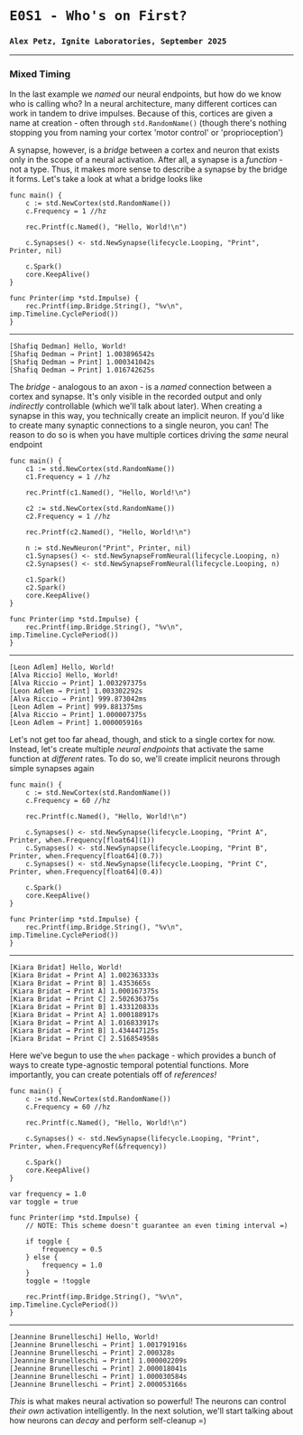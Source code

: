 # `E0S1 - Who's on First?`
### `Alex Petz, Ignite Laboratories, September 2025`

---

### Mixed Timing

In the last example we _named_ our neural endpoints, but how do we know who is calling who?  In a neural
architecture, many different cortices can work in tandem to drive impulses.  Because of this, cortices
are given a name at creation - often through `std.RandomName()` (though there's nothing stopping you from
naming your cortex 'motor control' or 'proprioception')

A synapse, however, is a _bridge_ between a cortex and neuron that exists only in the scope of a neural activation.
After all, a synapse is a _function_ - not a type. Thus, it makes more sense to describe a synapse by the bridge it 
forms.  Let's take a look at what a bridge looks like

    func main() {
        c := std.NewCortex(std.RandomName())
        c.Frequency = 1 //hz
    
        rec.Printf(c.Named(), "Hello, World!\n")
    
        c.Synapses() <- std.NewSynapse(lifecycle.Looping, "Print", Printer, nil)
    
        c.Spark()
        core.KeepAlive()
    }
    
    func Printer(imp *std.Impulse) {
        rec.Printf(imp.Bridge.String(), "%v\n", imp.Timeline.CyclePeriod())
    }
---
    [Shafiq Dedman] Hello, World!
    [Shafiq Dedman ⇝ Print] 1.003896542s
    [Shafiq Dedman ⇝ Print] 1.000341042s
    [Shafiq Dedman ⇝ Print] 1.016742625s

The _bridge_ - analogous to an axon - is a _named_ connection between a cortex and synapse.  It's only visible in
the recorded output and only _indirectly_ controllable (which we'll talk about later).  When creating a synapse 
in this way, you technically create an implicit neuron.  If you'd like to create many synaptic connections to a single 
neuron, you can!  The reason to do so is when you have multiple cortices driving the _same_ neural endpoint

    func main() {
        c1 := std.NewCortex(std.RandomName())
        c1.Frequency = 1 //hz
    
        rec.Printf(c1.Named(), "Hello, World!\n")
    
        c2 := std.NewCortex(std.RandomName())
        c2.Frequency = 1 //hz
    
        rec.Printf(c2.Named(), "Hello, World!\n")
    
        n := std.NewNeuron("Print", Printer, nil)
        c1.Synapses() <- std.NewSynapseFromNeural(lifecycle.Looping, n)
        c2.Synapses() <- std.NewSynapseFromNeural(lifecycle.Looping, n)
    
        c1.Spark()
        c2.Spark()
        core.KeepAlive()
    }
    
    func Printer(imp *std.Impulse) {
        rec.Printf(imp.Bridge.String(), "%v\n", imp.Timeline.CyclePeriod())
    }
---
    [Leon Adlem] Hello, World!
    [Alva Riccio] Hello, World!
    [Alva Riccio ⇝ Print] 1.003297375s
    [Leon Adlem ⇝ Print] 1.003302292s
    [Alva Riccio ⇝ Print] 999.873042ms
    [Leon Adlem ⇝ Print] 999.881375ms
    [Alva Riccio ⇝ Print] 1.000007375s
    [Leon Adlem ⇝ Print] 1.000005916s

Let's not get too far ahead, though, and stick to a single cortex for now.  Instead, let's create multiple _neural
endpoints_ that activate the same function at _different_ rates.  To do so, we'll create implicit neurons through
simple synapses again
    
    func main() {
        c := std.NewCortex(std.RandomName())
        c.Frequency = 60 //hz
    
        rec.Printf(c.Named(), "Hello, World!\n")
    
        c.Synapses() <- std.NewSynapse(lifecycle.Looping, "Print A", Printer, when.Frequency[float64](1))
        c.Synapses() <- std.NewSynapse(lifecycle.Looping, "Print B", Printer, when.Frequency[float64](0.7))
        c.Synapses() <- std.NewSynapse(lifecycle.Looping, "Print C", Printer, when.Frequency[float64](0.4))
    
        c.Spark()
        core.KeepAlive()
    }
    
    func Printer(imp *std.Impulse) {
        rec.Printf(imp.Bridge.String(), "%v\n", imp.Timeline.CyclePeriod())
    }
---
    [Kiara Bridat] Hello, World!
    [Kiara Bridat ⇝ Print A] 1.002363333s
    [Kiara Bridat ⇝ Print B] 1.4353665s
    [Kiara Bridat ⇝ Print A] 1.000167375s
    [Kiara Bridat ⇝ Print C] 2.502636375s
    [Kiara Bridat ⇝ Print B] 1.433120833s
    [Kiara Bridat ⇝ Print A] 1.000188917s
    [Kiara Bridat ⇝ Print A] 1.016833917s
    [Kiara Bridat ⇝ Print B] 1.434447125s
    [Kiara Bridat ⇝ Print C] 2.516854958s

Here we've begun to use the `when` package - which provides a bunch of ways to create type-agnostic temporal potential 
functions.  More importantly, you can create potentials off of _references!_

    func main() {
        c := std.NewCortex(std.RandomName())
        c.Frequency = 60 //hz
    
        rec.Printf(c.Named(), "Hello, World!\n")
    
        c.Synapses() <- std.NewSynapse(lifecycle.Looping, "Print", Printer, when.FrequencyRef(&frequency))
    
        c.Spark()
        core.KeepAlive()
    }
    
    var frequency = 1.0
    var toggle = true
    
    func Printer(imp *std.Impulse) {
	    // NOTE: This scheme doesn't guarantee an even timing interval =)

        if toggle {
            frequency = 0.5
        } else {
            frequency = 1.0
        }
        toggle = !toggle

        rec.Printf(imp.Bridge.String(), "%v\n", imp.Timeline.CyclePeriod())
    }
---
    [Jeannine Brunelleschi] Hello, World!
    [Jeannine Brunelleschi ⇝ Print] 1.001791916s
    [Jeannine Brunelleschi ⇝ Print] 2.000328s
    [Jeannine Brunelleschi ⇝ Print] 1.000002209s
    [Jeannine Brunelleschi ⇝ Print] 2.000018041s
    [Jeannine Brunelleschi ⇝ Print] 1.000030584s
    [Jeannine Brunelleschi ⇝ Print] 2.000053166s

_This_ is what makes neural activation so powerful!  The neurons can control _their own_ activation intelligently.
In the next solution, we'll start talking about how neurons can _decay_ and perform self-cleanup =)